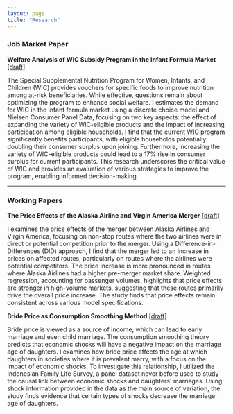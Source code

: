 ```yaml
---
layout: page
title: "Research"
---
```


### Job Market Paper


**Welfare Analysis of WIC Subsidy Program in the Infant Formula Market** <a href="abstract.pdf" target="_blank">[draft]</a>

The Special Supplemental Nutrition Program for Women, Infants, and Children (WIC) provides vouchers for specific foods to improve nutrition among at-risk beneficiaries. While effective, questions remain about optimizing the program to enhance social welfare. I estimates the demand for WIC in the infant formula market using a discrete choice model and Nielsen Consumer Panel Data, focusing on two key aspects: the effect of expanding the variety of WIC-eligible products and the impact of increasing participation among eligible households. I find that the current WIC program significantly benefits participants, with eligible households potentially doubling their consumer surplus upon joining. Furthermore, increasing the variety of WIC-eligible products could lead to a 17\% rise in consumer surplus for current participants. This research underscores the critical value of WIC and provides an evaluation of various strategies to improve the program, enabling informed decision-making.

---

### Working Papers

**The Price Effects of the Alaska Airline and Virgin America Merger** <a href="abstract.pdf" target="_blank">[draft]</a>

I examines the price effects of the merger between Alaska Airlines and Virgin America, focusing on non-stop routes where the two airlines were in direct or potential competition prior to the merger. Using a Difference-in-Differences (DID) approach, I find that the merger led to an increase in prices on affected routes, particularly on routes where the airlines were potential competitors. The price increase is more pronounced in routes where Alaska Airlines had a higher pre-merger market share. Weighted regression, accounting for passenger volumes, highlights that price effects are stronger in high-volume markets, suggesting that these routes primarily drive the overall price increase. The study finds that price effects remain consistent across various model specifications.

**Bride Price as Consumption Smoothing Method** <a href="abstract.pdf" target="_blank">[draft]</a>

Bride price is viewed as a source of income, which can lead to early marriage and even child marriage. The consumption smoothing theory predicts that economic shocks will have a negative impact on the marriage age of daughters. I examines how bride price affects the age at which daughters in societies where it is prevalent marry, with a focus on the impact of economic shocks. To investigate this relationship, I utilized the Indonesian Family Life Survey, a panel dataset never before used to study the causal link between economic shocks and daughters' marriages. Using shock information provided in the data as the main source of variation, the study finds evidence that certain types of shocks decrease the marriage age of daughters.
